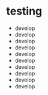 # testing
- develop
- develop
- develop
- develop
- develop
- develop
- develop
- develop
- develop
- develop

